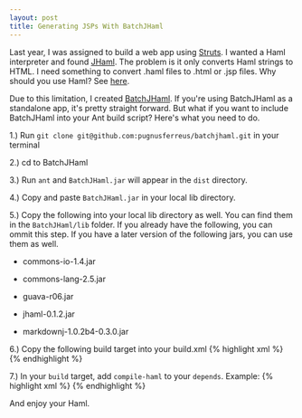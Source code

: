 ```yaml
---
layout: post
title: Generating JSPs With BatchJHaml
---
```


Last year, I was assigned to build a web app using <a href="http://struts.apache.org/">Struts</a>.
I wanted a Haml interpreter and found <a href="https://github.com/raymyers/JHaml">JHaml</a>.
The problem is it only converts Haml strings to HTML. I need something to convert .haml files to .html or .jsp files.
Why should you use Haml? See <a href="http://haml-lang.com/">here</a>.

Due to this limitation, I created <a href="https://github.com/pugnusferreus/batchjhaml">BatchJHaml</a>.
If you're using BatchJHaml as a standalone app, it's pretty straight forward. 
But what if you want to include BatchJHaml into your Ant build script?
Here's what you need to do.

1.) Run `git clone git@github.com:pugnusferreus/batchjhaml.git` in your terminal

2.) cd to BatchJHaml

3.) Run `ant` and `BatchJHaml.jar` will appear in the `dist` directory.

4.) Copy and paste `BatchJHaml.jar` in your local lib directory.

5.) Copy the following into your local lib directory as well. You can find them in the `BatchJHaml/lib` folder.
If you already have the following, you can ommit this step.
If you have a later version of the following jars, you can use them as well.

- commons-io-1.4.jar

- commons-lang-2.5.jar

- guava-r06.jar

- jhaml-0.1.2.jar

- markdownj-1.0.2b4-0.3.0.jar

6.) Copy the following build target into your build.xml
{% highlight xml %}
<target name="compile-haml">
  <echo message="Converting haml files into jsp ..." />
  <java fork="true" classname="com.progriff.jhaml.BatchJHaml">
    <classpath>
      <fileset dir="${library.home}">
        <include name="**/commons-io-*.jar" />
        <include name="**/commons-lang-*.jar" />
        <include name="**/guava-*.jar" />
        <include name="**/jhaml-*.jar" />
        <include name="**/markdownj-*.jar" />
      </fileset>
      <path location="${library.home}/BatchJHaml.jar"/>
    </classpath>
    <arg value="~/YourProject/haml"/>
    <arg value="~/YourProject/haml/layouts"/>
    <arg value="~/YourProject/jsp"/>
    <arg value="jsp"/>
    <arg value="~/YourProject/javascripts"/>
    <arg value="~/YourProject/stylesheets"/>
  </java>
</target>
{% endhighlight %}

7.) In your `build` target, add `compile-haml` to your `depends`. Example:
{% highlight xml %}
<target name="build" depends="clean, prepare,compile, compile-haml">
{% endhighlight %}

And enjoy your Haml.
